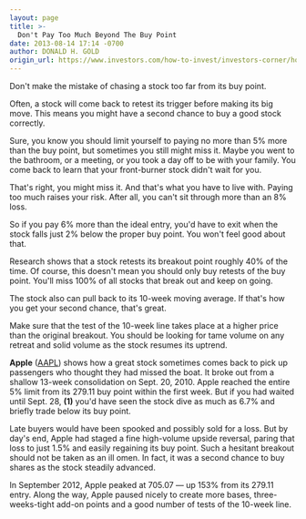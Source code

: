 ```yaml
---
layout: page
title: >-
  Don't Pay Too Much Beyond The Buy Point
date: 2013-08-14 17:14 -0700
author: DONALD H. GOLD
origin_url: https://www.investors.com/how-to-invest/investors-corner/how-to-buy-growth-stocks-correctly/
---
```


Don't make the mistake of chasing a stock too far from its buy point.

Often, a stock will come back to retest its trigger before making its big move. This means you might have a second chance to buy a good stock correctly.

Sure, you know you should limit yourself to paying no more than 5% more than the buy point, but sometimes you still might miss it. Maybe you went to the bathroom, or a meeting, or you took a day off to be with your family. You come back to learn that your front-burner stock didn't wait for you.

That's right, you might miss it. And that's what you have to live with. Paying too much raises your risk. After all, you can't sit through more than an 8% loss.

So if you pay 6% more than the ideal entry, you'd have to exit when the stock falls just 2% below the proper buy point. You won't feel good about that.

Research shows that a stock retests its breakout point roughly 40% of the time. Of course, this doesn't mean you should only buy retests of the buy point. You'll miss 100% of all stocks that break out and keep on going.

The stock also can pull back to its 10-week moving average. If that's how you get your second chance, that's great.

Make sure that the test of the 10-week line takes place at a higher price than the original breakout. You should be looking for tame volume on any retreat and solid volume as the stock resumes its uptrend.

**Apple** ([AAPL](https://research.investors.com/quote.aspx?symbol=AAPL)) shows how a great stock sometimes comes back to pick up passengers who thought they had missed the boat. It broke out from a shallow 13-week consolidation on Sept. 20, 2010. Apple reached the entire 5% limit from its 279.11 buy point within the first week. But if you had waited until Sept. 28, **(1)** you'd have seen the stock dive as much as 6.7% and briefly trade below its buy point.

Late buyers would have been spooked and possibly sold for a loss. But by day's end, Apple had staged a fine high-volume upside reversal, paring that loss to just 1.5% and easily regaining its buy point. Such a hesitant breakout should not be taken as an ill omen. In fact, it was a second chance to buy shares as the stock steadily advanced.

In September 2012, Apple peaked at 705.07 — up 153% from its 279.11 entry. Along the way, Apple paused nicely to create more bases, three-weeks-tight add-on points and a good number of tests of the 10-week line.
